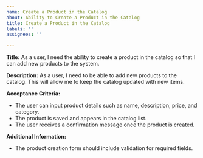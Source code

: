 ```yaml
---
name: Create a Product in the Catalog
about: Ability to Create a Product in the Catalog
title: Create a Product in the Catalog
labels: ''
assignees: ''

---
```


**Title:** As a user, I need the ability to create a product in the catalog so that I can add new products to the system.

**Description:**
As a user, I need to be able to add new products to the catalog. This will allow me to keep the catalog updated with new items.

**Acceptance Criteria:**
- The user can input product details such as name, description, price, and category.
- The product is saved and appears in the catalog list.
- The user receives a confirmation message once the product is created.

**Additional Information:**
- The product creation form should include validation for required fields.
